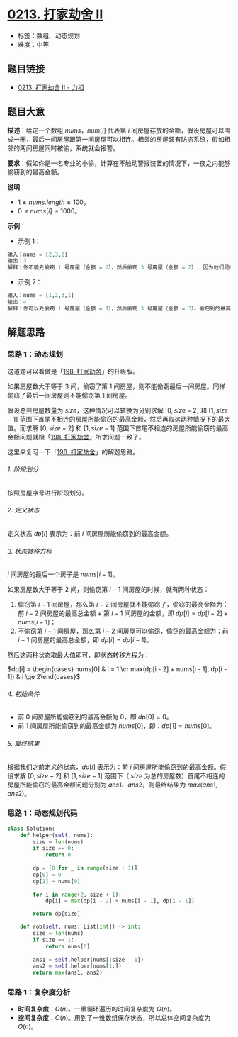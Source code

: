 # [0213. 打家劫舍 II](https://leetcode.cn/problems/house-robber-ii/)

- 标签：数组、动态规划
- 难度：中等

## 题目链接

- [0213. 打家劫舍 II - 力扣](https://leetcode.cn/problems/house-robber-ii/)

## 题目大意

**描述**：给定一个数组 $nums$，$num[i]$ 代表第 $i$ 间房屋存放的金额，假设房屋可以围成一圈，最后一间房屋跟第一间房屋可以相连。相邻的房屋装有防盗系统，假如相邻的两间房屋同时被偷，系统就会报警。

**要求**：假如你是一名专业的小偷，计算在不触动警报装置的情况下，一夜之内能够偷窃到的最高金额。

**说明**：

- $1 \le nums.length \le 100$。
- $0 \le nums[i] \le 1000$。

**示例**：

- 示例 1：

```python
输入：nums = [2,3,2]
输出：3
解释：你不能先偷窃 1 号房屋（金额 = 2），然后偷窃 3 号房屋（金额 = 2）, 因为他们是相邻的。
```

- 示例 2：

```python
输入：nums = [1,2,3,1]
输出：4
解释：你可以先偷窃 1 号房屋（金额 = 1），然后偷窃 3 号房屋（金额 = 3）。偷窃到的最高金额 = 1 + 3 = 4。
```

## 解题思路

### 思路 1：动态规划

这道题可以看做是「[198. 打家劫舍](https://leetcode.cn/problems/house-robber/)」的升级版。

如果房屋数大于等于 $3$ 间，偷窃了第 $1$ 间房屋，则不能偷窃最后一间房屋。同样偷窃了最后一间房屋则不能偷窃第 $1$ 间房屋。

假设总共房屋数量为 $size$，这种情况可以转换为分别求解 $[0, size - 2]$ 和 $[1, size - 1]$ 范围下首尾不相连的房屋所能偷窃的最高金额，然后再取这两种情况下的最大值。而求解 $[0, size - 2]$ 和 $[1, size - 1]$ 范围下首尾不相连的房屋所能偷窃的最高金额问题就跟「[198. 打家劫舍](https://leetcode.cn/problems/house-robber)」所求问题一致了。

这里来复习一下「[198. 打家劫舍](https://leetcode.cn/problems/house-robber)」的解题思路。

###### 1. 阶段划分

按照房屋序号进行阶段划分。

###### 2. 定义状态

定义状态 $dp[i]$ 表示为：前 $i$ 间房屋所能偷窃到的最高金额。

###### 3. 状态转移方程

$i$ 间房屋的最后一个房子是 $nums[i - 1]$。

如果房屋数大于等于 $2$ 间，则偷窃第 $i - 1$ 间房屋的时候，就有两种状态：

1. 偷窃第 $i - 1$ 间房屋，那么第 $i - 2$ 间房屋就不能偷窃了，偷窃的最高金额为：前 $i - 2$ 间房屋的最高总金额 + 第 $i - 1$ 间房屋的金额，即 $dp[i] = dp[i - 2] + nums[i - 1]$；
1. 不偷窃第 $i - 1$ 间房屋，那么第 $i - 2$ 间房屋可以偷窃，偷窃的最高金额为：前 $i - 1$ 间房屋的最高总金额，即 $dp[i] = dp[i - 1]$。

然后这两种状态取最大值即可，即状态转移方程为：

$dp[i] = \begin{cases} nums[0] & i = 1 \cr max(dp[i - 2] + nums[i - 1], dp[i - 1]) & i \ge 2\end{cases}$

###### 4. 初始条件

- 前 $0$ 间房屋所能偷窃到的最高金额为 $0$，即 $dp[0] = 0$。
- 前 $1$ 间房屋所能偷窃到的最高金额为 $nums[0]$，即：$dp[1] = nums[0]$。

###### 5. 最终结果

根据我们之前定义的状态，$dp[i]$ 表示为：前 $i$ 间房屋所能偷窃到的最高金额。假设求解 $[0, size - 2]$ 和 $[1, size - 1]$ 范围下（ $size$ 为总的房屋数）首尾不相连的房屋所能偷窃的最高金额问题分别为 $ans1$、$ans2$，则最终结果为 $max(ans1, ans2)$。

### 思路 1：动态规划代码

```python
class Solution:
    def helper(self, nums):
        size = len(nums)
        if size == 0:
            return 0
 
        dp = [0 for _ in range(size + 1)]
        dp[0] = 0
        dp[1] = nums[0]
        
        for i in range(2, size + 1):
            dp[i] = max(dp[i - 2] + nums[i - 1], dp[i - 1])

        return dp[size]

    def rob(self, nums: List[int]) -> int:
        size = len(nums)
        if size == 1:
            return nums[0]
        
        ans1 = self.helper(nums[:size - 1])
        ans2 = self.helper(nums[1:])
        return max(ans1, ans2)
```

### 思路 1：复杂度分析

- **时间复杂度**：$O(n)$。一重循环遍历的时间复杂度为 $O(n)$。
- **空间复杂度**：$O(n)$。用到了一维数组保存状态，所以总体空间复杂度为 $O(n)$。

